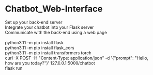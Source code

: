 # Chatbot_Web-Interface<br />
Set up your back-end server<br />
Integrate your chatbot into your Flask server<br />
Communicate with the back-end using a web page<br />
<br />
python3.11 -m pip install flask<br />
python3.11 -m pip install flask_cors<br />
python3.11 -m pip install transformers torch<br />
curl -X POST -H "Content-Type: application/json" -d '{"prompt": "Hello, how are you today?"}' 127.0.0.1:5000/chatbot<br />
flask run 
